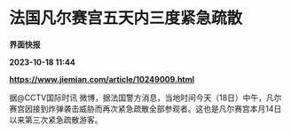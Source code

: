 # 法国凡尔赛宫五天内三度紧急疏散
**界面快报**

**2023-10-18 11:44**

**https://www.jiemian.com/article/10249009.html**

据@CCTV国际时讯 微博，据法国警方消息，当地时间今天（18日）中午，凡尔赛宫因接到炸弹袭击威胁而再次紧急疏散全部参观者。这也是凡尔赛宫本月14日以来第三次紧急疏散游客。